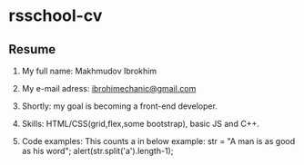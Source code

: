 # rsschool-cv
## Resume

1. My full name: Makhmudov Ibrokhim
2. My e-mail adress: ibrohimechanic@gmail.com
3. Shortly: my goal is becoming a front-end developer.

4. Skills: HTML/CSS(grid,flex,some bootstrap), basic JS and C++.
5. Code examples: This counts a in below example: 
    str = "A man is as good as his word";
    alert(str.split('a').length-1);
